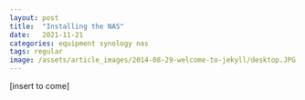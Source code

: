 ```yaml
---
layout: post
title:  "Installing the NAS"
date:   2021-11-21
categories: equipment synology nas
tags: regular
image: /assets/article_images/2014-08-29-welcome-to-jekyll/desktop.JPG
---
```


[insert to come]